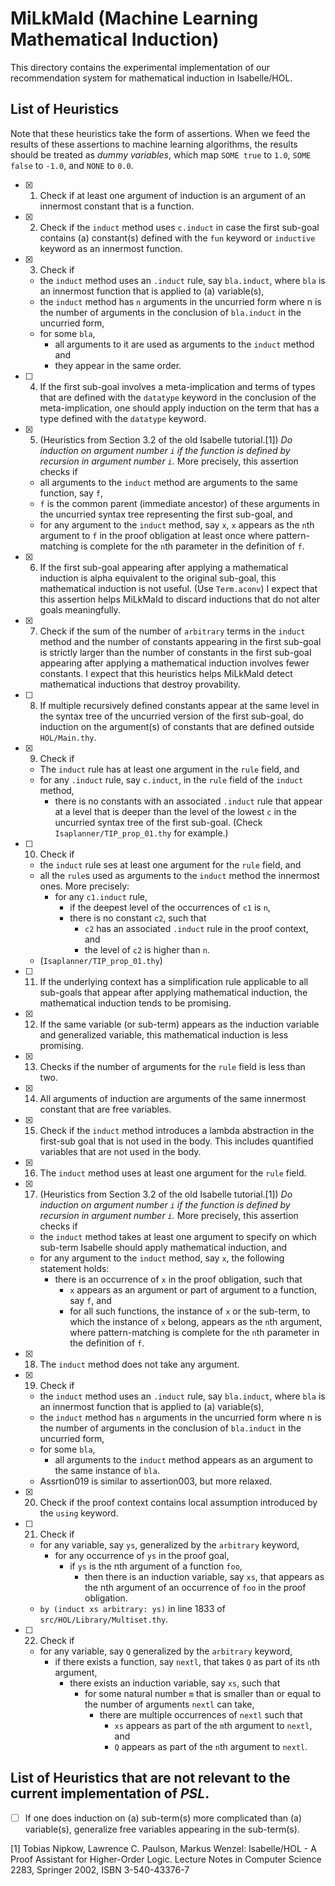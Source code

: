 # MiLkMaId (Machine Learning Mathematical Induction)

This directory contains the experimental implementation of our recommendation system for mathematical induction in Isabelle/HOL.

## List of Heuristics

Note that these heuristics take the form of assertions. When we feed the results of these assertions to machine
learning algorithms, the results should be treated as _dummy variables_, which map `SOME true` to `1.0`, 
`SOME false` to `-1.0`, and `NONE` to `0.0`.

- [X] 1. Check if at least one argument of induction is an argument of an innermost constant that is a function.
- [X] 2. Check if the `induct` method uses `c.induct` in case the first sub-goal contains (a) constant(s) defined with 
         the `fun` keyword or `inductive` keyword as an innermost function.
- [X] 3. Check if
   - the `induct` method uses an `.induct` rule, say `bla.induct`,
     where `bla` is an innermost function that is applied to (a) variable(s),
   - the `induct` method has `n` arguments in the uncurried form where
     n is the number of arguments in the conclusion of `bla.induct` in the uncurried form,
   - for some `bla`, 
      - all arguments to it are used as arguments to the `induct` method and 
      - they appear in the same order.
- [ ] 4. If the first sub-goal involves a meta-implication and terms of types that are defined with the `datatype` keyword
         in the conclusion of the meta-implication, one should apply induction on the term
         that has a type defined with the `datatype` keyword.
- [X] 5. (Heuristics from Section 3.2 of the old Isabelle tutorial.[1]) _Do induction on argument number `i`
         if the function is defined by recursion in argument number `i`._
         More precisely, this assertion checks if
   - all arguments to the `induct` method are arguments to the same function, say `f`,
   - `f` is the common parent (immediate ancestor) of these arguments in the uncurried syntax tree
     representing the first sub-goal, and
   - for any argument to the `induct` method, say `x`, `x` appears as the `n`th argument to `f`
     in the proof obligation at least once where
     pattern-matching is complete for the `n`th parameter in the definition of `f`.
- [X] 6. If the first sub-goal appearing after applying a mathematical induction is alpha equivalent to
         the original sub-goal, this mathematical induction is not useful. (Use `Term.aconv`)
         I expect that this assertion helps MiLkMaId to discard inductions that do not alter goals meaningfully.
- [X] 7. Check if the sum of the number of `arbitrary` terms in the `induct` method and the number of constants appearing
         in the first sub-goal is strictly larger than the number of constants in the first sub-goal appearing
         after applying a mathematical induction involves fewer constants.
         I expect that this heuristics helps MiLkMaId detect mathematical inductions that destroy provability.
- [ ] 8. If multiple recursively defined constants appear at the same level in the syntax tree of 
         the uncurried version of the first sub-goal, do induction on the argument(s) of constants that are defined outside
         `HOL/Main.thy`.
- [X] 9. Check if
   - The `induct` rule has at least one argument in the `rule` field, and
   - for any `.induct` rule, say `c.induct`, in the `rule` field of the `induct` method,
      - there is no constants with an associated `.induct` rule that appear at a level that is deeper than the level of
        the lowest `c` in the uncurried syntax tree of the first sub-goal.
        (Check `Isaplanner/TIP_prop_01.thy` for example.)
- [ ] 10. Check if
   - the `induct` rule ses at least one argument for the `rule` field, and
   - all the `rule`s used as arguments to the `induct` method the innermost ones. More precisely: 
      - for any `c1.induct` rule,
         - if the deepest level of the occurrences of `c1` is `n`,
         - there is no constant `c2`, such that
            - `c2` has an associated `.induct` rule in the proof context, and
            - the level of `c2` is higher than `n`.
   - (`Isaplanner/TIP_prop_01.thy`)
- [ ] 11. If the underlying context has a simplification rule applicable to
          all sub-goals that appear after applying mathematical induction, the mathematical induction tends to be promising.
- [X] 12. If the same variable (or sub-term) appears as the induction variable and generalized variable,
          this mathematical induction is less promising.
- [X] 13. Checks if the number of arguments for the `rule` field is less than two.
- [X] 14. All arguments of induction are arguments of the same innermost constant that are free variables.
- [X] 15. Check if the `induct` method introduces a lambda abstraction in the first-sub goal that is not used in the body.
          This includes quantified variables that are not used in the body.
- [X] 16. The `induct` method uses at least one argument for the `rule` field.
- [X] 17. (Heuristics from Section 3.2 of the old Isabelle tutorial.[1]) _Do induction on argument number `i`
         if the function is defined by recursion in argument number `i`._
         More precisely, this assertion checks if
   - the `induct` method takes at least one argument to specify on which sub-term Isabelle should apply mathematical induction, and
   - for any argument to the `induct` method, say `x`, the following statement holds:
      - there is an occurrence of `x` in the proof obligation, such that
         - `x` appears as an argument or part of argument to a function, say `f`, and
         - for all such functions, the instance of `x` or the sub-term, to which the instance of `x` belong,
           appears as the `n`th argument, where
           pattern-matching is complete for the `n`th parameter in the definition of `f`.
- [X] 18. The `induct` method does not take any argument.
- [X] 19. Check if
   - the `induct` method uses an `.induct` rule, say `bla.induct`,
     where `bla` is an innermost function that is applied to (a) variable(s),
   - the `induct` method has `n` arguments in the uncurried form where
     n is the number of arguments in the conclusion of `bla.induct` in the uncurried form,
   - for some `bla`, 
      - all arguments to the `induct` method appears as an argument to the same instance of `bla`.
   - Assrtion019 is similar to assertion003, but more relaxed.
- [X] 20. Check if the proof context contains local assumption introduced by the `using` keyword.
- [ ] 21. Check if 
   - for any variable, say `ys`, generalized by the `arbitrary` keyword,
      - for any occurrence of `ys` in the proof goal,
         - if `ys` is the nth argument of a function `foo`,
            - then there is an induction variable, say `xs`, 
              that appears as the nth argument of an occurrence of `foo` in the proof obligation.
   - `by (induct xs arbitrary: ys)` in line 1833 of `src/HOL/Library/Multiset.thy`.
- [ ] 22. Check if
   - for any variable, say `Q` generalized by the `arbitrary` keyword,
      - if there exists a function, say `nextl`, that takes `Q` as part of its `n`th argument,
         - there exists an induction variable, say `xs`, such that
            - for some natural number `m` that is smaller than or equal to the number of arguments `nextl` can take,
               - there are multiple occurrences of `nextl` such that
                  - `xs` appears as part of the `m`th argument to `nextl`, and
                  - `Q` appears as part of the `n`th argument to `nextl`.

## List of Heuristics that are not relevant to the current implementation of _PSL_.
- [ ] If one does induction on (a) sub-term(s) more complicated than (a) variable(s),
      generalize free variables appearing in the sub-term(s).

[1] Tobias Nipkow, Lawrence C. Paulson, Markus Wenzel: Isabelle/HOL - A Proof Assistant for Higher-Order Logic.
Lecture Notes in Computer Science 2283, Springer 2002, ISBN 3-540-43376-7
